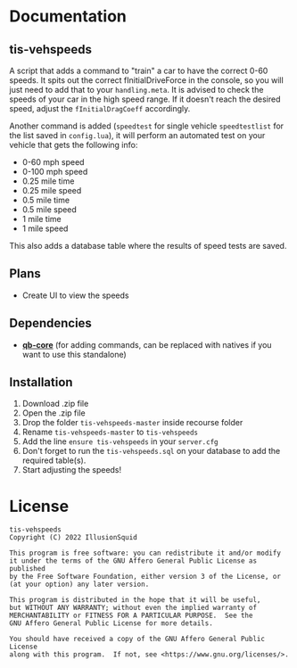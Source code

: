 # Documentation

## tis-vehspeeds
A script that adds a command to "train" a car to have the correct 0-60 speeds. It spits out the correct fInitialDriveForce in the console, so you will just need to add that to your `handling.meta`. It is advised to check the speeds of your car in the high speed range. If it doesn't reach the desired speed, adjust the `fInitialDragCoeff` accordingly.

Another command is added (`speedtest` for single vehicle `speedtestlist` for the list saved in `config.lua`), it will perform an automated test on your vehicle that gets the following info:
- 0-60 mph speed
- 0-100 mph speed
- 0.25 mile time
- 0.25 mile speed
- 0.5 mile time
- 0.5 mile speed
- 1 mile time
- 1 mile speed 

This also adds a database table where the results of speed tests are saved.

## Plans
- Create UI to view the speeds

## Dependencies
- **[qb-core](https://github.com/qbcore-framework/qb-core)** (for adding commands, can be replaced with natives if you want to use this standalone)

## Installation
1. Download .zip file
2. Open the .zip file
3. Drop the folder `tis-vehspeeds-master` inside recourse folder
4. Rename `tis-vehspeeds-master` to `tis-vehspeeds`
5. Add the line `ensure tis-vehspeeds` in your `server.cfg`
8. Don't forget to run the `tis-vehspeeds.sql` on your database to add the required table(s).
9. Start adjusting the speeds!

# License
```
tis-vehspeeds
Copyright (C) 2022 IllusionSquid

This program is free software: you can redistribute it and/or modify
it under the terms of the GNU Affero General Public License as published
by the Free Software Foundation, either version 3 of the License, or
(at your option) any later version.

This program is distributed in the hope that it will be useful,
but WITHOUT ANY WARRANTY; without even the implied warranty of
MERCHANTABILITY or FITNESS FOR A PARTICULAR PURPOSE.  See the
GNU Affero General Public License for more details.

You should have received a copy of the GNU Affero General Public License
along with this program.  If not, see <https://www.gnu.org/licenses/>.
```